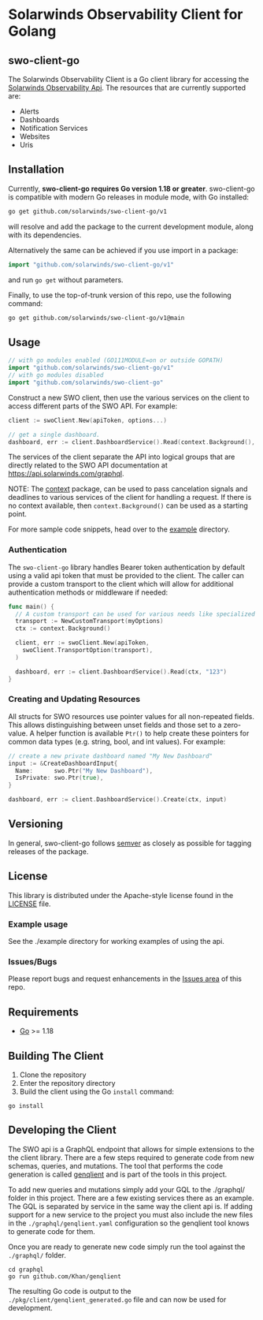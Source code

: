 # Solarwinds Observability Client for Golang
## swo-client-go ##

The Solarwinds Observability Client is a Go client library for accessing the [Solarwinds Observability Api]().
The resources that are currently supported are:

* Alerts
* Dashboards
* Notification Services
* Websites
* Uris

## Installation ##
Currently, **swo-client-go requires Go version 1.18 or greater**.
swo-client-go is compatible with modern Go releases in module mode, with Go installed:

```bash
go get github.com/solarwinds/swo-client-go/v1
```

will resolve and add the package to the current development module, along with its dependencies.

Alternatively the same can be achieved if you use import in a package:

```go
import "github.com/solarwinds/swo-client-go/v1"
```

and run `go get` without parameters.

Finally, to use the top-of-trunk version of this repo, use the following command:

```bash
go get github.com/solarwinds/swo-client-go/v1@main
```

## Usage ##
```go
// with go modules enabled (GO111MODULE=on or outside GOPATH)
import "github.com/solarwinds/swo-client-go/v1"
// with go modules disabled
import "github.com/solarwinds/swo-client-go"
```

Construct a new SWO client, then use the various services on the client to
access different parts of the SWO API. For example:

```go
client := swoClient.New(apiToken, options...)

// get a single dashboard.
dashboard, err := client.DashboardService().Read(context.Background(), "[dashboard_id]")
```

The services of the client separate the API into logical groups that are directly related to the SWO API documentation at
https://api.solarwinds.com/graphql.

NOTE: The [context](https://godoc.org/context) package, can be used to pass cancelation signals and deadlines to various services of the client for handling a request. If there is no context available, then `context.Background()` can be used as a starting point.

For more sample code snippets, head over to the [example](https://github.com/solarwinds/swo-client-go/tree/master/example) directory.

### Authentication ###
The `swo-client-go` library handles Bearer token authentication by default using a valid api token that must be provided to the client. The caller can provide a custom transport to the client which will allow for additional authentication methods or middleware if needed:

```go
func main() {
  // A custom transport can be used for various needs like specialized server authentication.
  transport := NewCustomTransport(myOptions)
  ctx := context.Background()

  client, err := swoClient.New(apiToken,
    swoClient.TransportOption(transport),
  )

  dashboard, err := client.DashboardService().Read(ctx, "123")
}
```

### Creating and Updating Resources ###
All structs for SWO resources use pointer values for all non-repeated fields. This allows distinguishing between unset fields and those set to a zero-value. A helper function is available `Ptr()` to help create these pointers for common data types (e.g. string, bool, and int values). For example:

```go
// create a new private dashboard named "My New Dashboard"
input := &CreateDashboardInput{
  Name:      swo.Ptr("My New Dashboard"),
  IsPrivate: swo.Ptr(true),
}

dashboard, err := client.DashboardService().Create(ctx, input)
```

## Versioning ##
In general, swo-client-go follows [semver](https://semver.org/) as closely as possible for tagging releases of the package.

## License ##
This library is distributed under the Apache-style license found in the [LICENSE](./LICENSE)
file.

### Example usage
See the ./example directory for working examples of using the api.

### Issues/Bugs
Please report bugs and request enhancements in the [Issues area](https://github.com/solarwinds/swo-client-go/issues) of this repo.

## Requirements
- [Go](https://golang.org/doc/install) >= 1.18

## Building The Client
1. Clone the repository
1. Enter the repository directory
1. Build the client using the Go `install` command:

```shell
go install
```

## Developing the Client
The SWO api is a GraphQL endpoint that allows for simple extensions to the the client library. There are a few steps required to generate code from new schemas, queries, and mutations. The tool that performs the code generation is called [genqlient](github.com/Khan/genqlient) and is part of the tools in this project.

To add new queries and mutations simply add your GQL to the ./graphql/ folder in this project. There are a few existing services there as an example. The GQL is separated by service in the same way the client api is. If adding support for a new service to the project you must also include the new files in the `./graphql/genqlient.yaml` configuration so the genqlient tool knows to generate code for them.

Once you are ready to generate new code simply run the tool against the `./graphql/` folder.
```shell
cd graphql
go run github.com/Khan/genqlient
```
The resulting Go code is output to the `./pkg/client/genqlient_generated.go` file and can now be used for development.
